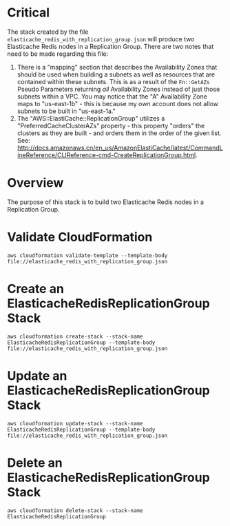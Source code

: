 # Critical
The stack created by the file `elasticache_redis_with_replication_group.json` will produce two Elasticache Redis nodes in a Replication Group. There are two notes that need to be made regarding this file:

1. There is a "mapping" section that describes the Availability Zones that should be used when building a subnets as well as resources that are contained within these subnets. This is as a result of the `Fn::GetAZs` Pseudo Parameters returning _all_ Availability Zones instead of just those subnets within a VPC. You may notice that the "A" Availability Zone maps to "us-east-1b" - this is because my own account does not allow subnets to be built in "us-east-1a."
2. The "AWS::ElastiCache::ReplicationGroup" utilizes a "PreferredCacheClusterAZs" property - this property "orders" the clusters as they are built - and orders them in the order of the given list. See: http://docs.amazonaws.cn/en_us/AmazonElastiCache/latest/CommandLineReference/CLIReference-cmd-CreateReplicationGroup.html.

# Overview
The purpose of this stack is to build two Elasticache Redis nodes in a Replication Group.

# Validate CloudFormation
`aws cloudformation validate-template --template-body file://elasticache_redis_with_replication_group.json`

# Create an ElasticacheRedisReplicationGroup Stack
`aws cloudformation create-stack --stack-name ElasticacheRedisReplicationGroup --template-body file://elasticache_redis_with_replication_group.json`

# Update an ElasticacheRedisReplicationGroup Stack
`aws cloudformation update-stack --stack-name ElasticacheRedisReplicationGroup --template-body file://elasticache_redis_with_replication_group.json`

# Delete an ElasticacheRedisReplicationGroup Stack
`aws cloudformation delete-stack --stack-name ElasticacheRedisReplicationGroup`
